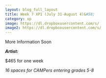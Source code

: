 ```yaml
---
layout: blog_full_layout
title: Week 7 XP1 (July 31-August 4)&#58; 
category: xp
image: https://dl.dropboxusercontent.com/s/
image2: https://dl.dropboxusercontent.com/s/
---
```


More Information Soon



**_Artist:_** 

$465 for one week

*16 spaces for CAMPers entering grades 5-8*
